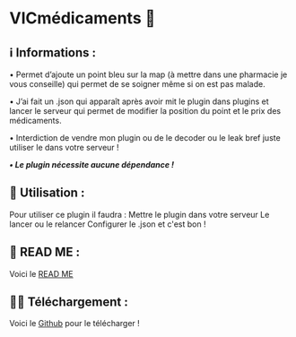 # VICmédicaments :pill: 

## :information_source: Informations  :

• Permet d’ajoute un point bleu sur la map (à mettre dans une pharmacie je vous conseille)  qui permet de se soigner même si on est pas malade. 

• J’ai fait un .json qui apparaît après avoir mit le plugin dans plugins et lancer le serveur qui permet de modifier la position du point et le prix des médicaments.

•  Interdiction de vendre mon plugin ou de le decoder ou le leak bref juste utiliser le dans votre serveur !
 
***• Le plugin nécessite aucune dépendance !***

## :hammer: Utilisation :
Pour utiliser ce plugin il faudra :
Mettre le plugin dans votre serveur
Le lancer ou le relancer
Configurer le .json et c'est bon !

## :ledger: READ ME :
Voici le [READ ME](https://github.com/victorr2603/VICmedicaments/blob/main/README.md)

## :low_battery::battery: Téléchargement :
Voici le [Github](https://github.com/victorr2603/VICmedicaments/releases/tag/Plugin) pour le télécharger !
